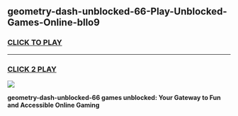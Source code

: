 
## geometry-dash-unblocked-66-Play-Unblocked-Games-Online-bllo9
<h3>
<a href="https://premium76.site?title=geometry-dash-unblocked-66&ref=25A">CLICK TO PLAY</a></h3>
<hr>

<h3>
<a href="https://premium76.site?title=geometry-dash-unblocked-66&ref=25A">CLICK 2 PLAY</a>
  
</h3>

<a href="https://premium76.site?title=geometry-dash-unblocked-66&ref=25A"><img src="https://clearcache.store/games.png"></a>


**geometry-dash-unblocked-66 games unblocked: Your Gateway to Fun and Accessible Online Gaming**
